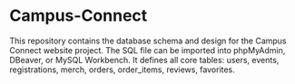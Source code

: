 # Campus-Connect
This repository contains the database schema and design for the Campus Connect website project. The SQL file can be imported into phpMyAdmin, DBeaver, or MySQL Workbench. It defines all core tables: users, events, registrations, merch, orders, order_items, reviews, favorites.

